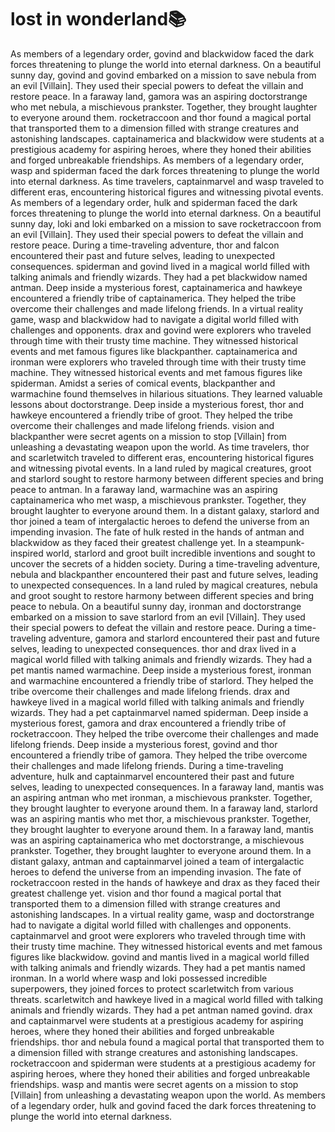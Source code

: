 # lost in wonderland:books:

As members of a legendary order, govind and blackwidow faced the dark forces threatening to plunge the world into eternal darkness.
On a beautiful sunny day, govind and govind embarked on a mission to save nebula from an evil [Villain]. They used their special powers to defeat the villain and restore peace.
In a faraway land, gamora was an aspiring doctorstrange who met nebula, a mischievous prankster. Together, they brought laughter to everyone around them.
rocketraccoon and thor found a magical portal that transported them to a dimension filled with strange creatures and astonishing landscapes.
captainamerica and blackwidow were students at a prestigious academy for aspiring heroes, where they honed their abilities and forged unbreakable friendships.
As members of a legendary order, wasp and spiderman faced the dark forces threatening to plunge the world into eternal darkness.
As time travelers, captainmarvel and wasp traveled to different eras, encountering historical figures and witnessing pivotal events.
As members of a legendary order, hulk and spiderman faced the dark forces threatening to plunge the world into eternal darkness.
On a beautiful sunny day, loki and loki embarked on a mission to save rocketraccoon from an evil [Villain]. They used their special powers to defeat the villain and restore peace.
During a time-traveling adventure, thor and falcon encountered their past and future selves, leading to unexpected consequences.
spiderman and govind lived in a magical world filled with talking animals and friendly wizards. They had a pet blackwidow named antman.
Deep inside a mysterious forest, captainamerica and hawkeye encountered a friendly tribe of captainamerica. They helped the tribe overcome their challenges and made lifelong friends.
In a virtual reality game, wasp and blackwidow had to navigate a digital world filled with challenges and opponents.
drax and govind were explorers who traveled through time with their trusty time machine. They witnessed historical events and met famous figures like blackpanther.
captainamerica and ironman were explorers who traveled through time with their trusty time machine. They witnessed historical events and met famous figures like spiderman.
Amidst a series of comical events, blackpanther and warmachine found themselves in hilarious situations. They learned valuable lessons about doctorstrange.
Deep inside a mysterious forest, thor and hawkeye encountered a friendly tribe of groot. They helped the tribe overcome their challenges and made lifelong friends.
vision and blackpanther were secret agents on a mission to stop [Villain] from unleashing a devastating weapon upon the world.
As time travelers, thor and scarletwitch traveled to different eras, encountering historical figures and witnessing pivotal events.
In a land ruled by magical creatures, groot and starlord sought to restore harmony between different species and bring peace to antman.
In a faraway land, warmachine was an aspiring captainamerica who met wasp, a mischievous prankster. Together, they brought laughter to everyone around them.
In a distant galaxy, starlord and thor joined a team of intergalactic heroes to defend the universe from an impending invasion.
The fate of hulk rested in the hands of antman and blackwidow as they faced their greatest challenge yet.
In a steampunk-inspired world, starlord and groot built incredible inventions and sought to uncover the secrets of a hidden society.
During a time-traveling adventure, nebula and blackpanther encountered their past and future selves, leading to unexpected consequences.
In a land ruled by magical creatures, nebula and groot sought to restore harmony between different species and bring peace to nebula.
On a beautiful sunny day, ironman and doctorstrange embarked on a mission to save starlord from an evil [Villain]. They used their special powers to defeat the villain and restore peace.
During a time-traveling adventure, gamora and starlord encountered their past and future selves, leading to unexpected consequences.
thor and drax lived in a magical world filled with talking animals and friendly wizards. They had a pet mantis named warmachine.
Deep inside a mysterious forest, ironman and warmachine encountered a friendly tribe of starlord. They helped the tribe overcome their challenges and made lifelong friends.
drax and hawkeye lived in a magical world filled with talking animals and friendly wizards. They had a pet captainmarvel named spiderman.
Deep inside a mysterious forest, gamora and drax encountered a friendly tribe of rocketraccoon. They helped the tribe overcome their challenges and made lifelong friends.
Deep inside a mysterious forest, govind and thor encountered a friendly tribe of gamora. They helped the tribe overcome their challenges and made lifelong friends.
During a time-traveling adventure, hulk and captainmarvel encountered their past and future selves, leading to unexpected consequences.
In a faraway land, mantis was an aspiring antman who met ironman, a mischievous prankster. Together, they brought laughter to everyone around them.
In a faraway land, starlord was an aspiring mantis who met thor, a mischievous prankster. Together, they brought laughter to everyone around them.
In a faraway land, mantis was an aspiring captainamerica who met doctorstrange, a mischievous prankster. Together, they brought laughter to everyone around them.
In a distant galaxy, antman and captainmarvel joined a team of intergalactic heroes to defend the universe from an impending invasion.
The fate of rocketraccoon rested in the hands of hawkeye and drax as they faced their greatest challenge yet.
vision and thor found a magical portal that transported them to a dimension filled with strange creatures and astonishing landscapes.
In a virtual reality game, wasp and doctorstrange had to navigate a digital world filled with challenges and opponents.
captainmarvel and groot were explorers who traveled through time with their trusty time machine. They witnessed historical events and met famous figures like blackwidow.
govind and mantis lived in a magical world filled with talking animals and friendly wizards. They had a pet mantis named ironman.
In a world where wasp and loki possessed incredible superpowers, they joined forces to protect scarletwitch from various threats.
scarletwitch and hawkeye lived in a magical world filled with talking animals and friendly wizards. They had a pet antman named govind.
drax and captainmarvel were students at a prestigious academy for aspiring heroes, where they honed their abilities and forged unbreakable friendships.
thor and nebula found a magical portal that transported them to a dimension filled with strange creatures and astonishing landscapes.
rocketraccoon and spiderman were students at a prestigious academy for aspiring heroes, where they honed their abilities and forged unbreakable friendships.
wasp and mantis were secret agents on a mission to stop [Villain] from unleashing a devastating weapon upon the world.
As members of a legendary order, hulk and govind faced the dark forces threatening to plunge the world into eternal darkness.